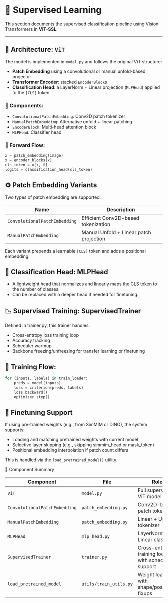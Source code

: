 # 🧠 Supervised Learning

This section documents the supervised classification pipeline using Vision Transformers in **ViT-SSL**.

---

## 🧱 Architecture: `ViT`

The model is implemented in `model.py` and follows the original ViT structure:

- **Patch Embedding** using a convolutional or manual unfold-based projector
- **Transformer Encoder**: stacked `EncoderBlock`s
- **Classification Head**: a LayerNorm + Linear projection (`MLPHead`) applied to the `[CLS]` token

### 🔷 Components:
- `ConvolutionalPatchEmbedding`: Conv2D patch tokenizer
- `ManualPatchEmbedding`: Alternative unfold + linear patching
- `EncoderBlock`: Multi-head attention block
- `MLPHead`: Classifier head

### 🔁 Forward Flow:

```python
x = patch_embedding(image)
x = encoder_blocks(x)
cls_token = x[:, 0]
logits = classification_head(cls_token)
```

## ⚙️ Patch Embedding Variants

Two types of patch embedding are supported:

| Name                        | Description                             |
|-----------------------------|-----------------------------------------|
| `ConvolutionalPatchEmbedding` | Efficient Conv2D-based tokenization     |
| `ManualPatchEmbedding`        | Manual Unfold + Linear patch projection |


Each variant prepends a learnable `[CLS]` token and adds a positional embedding.

## 🧠 Classification Head: MLPHead
- A lightweight head that normalizes and linearly maps the CLS token to the number of classes.
- Can be replaced with a deeper head if needed for finetuning.

##  📉 Supervised Training: SupervisedTrainer

Defined in trainer.py, this trainer handles:

- Cross-entropy loss training loop
- Accuracy tracking
- Scheduler warmup
- Backbone freezing/unfreezing for transfer learning or finetuning

##  🔁 Training Flow:

```python
for (inputs, labels) in train_loader:
    preds = model(inputs)
    loss = criterion(preds, labels)
    loss.backward()
    optimizer.step()
```

## 🔁 Finetuning Support

If using pre-trained weights (e.g., from SimMIM or DINO), the system supports:

- Loading and matching pretrained weights with current model
- Selective layer skipping (e.g., skipping simmim_head or mask_token)
- Positional embedding interpolation if patch count differs

This is handled via the `load_pretrained_model()` utility.

🧩 Component Summary

| Component                   | File                  | Role                                               |
|----------------------------|------------------------|----------------------------------------------------|
| `ViT`                      | `model.py`             | Full supervised ViT model                          |
| `ConvolutionalPatchEmbedding` | `patch_embedding.py` | Conv2D-based patch tokenizer                        |
| `ManualPatchEmbedding`     | `patch_embedding.py`   | Linear + Unfold tokenizer                          |
| `MLPHead`                  | `mlp_head.py`          | LayerNorm + Linear classifier                      |
| `SupervisedTrainer`        | `trainer.py`           | Cross-entropy training loop with scheduler support |
| `load_pretrained_model`    | `utils/train_utils.py` | Weight loader with shape/positional fixups         |
